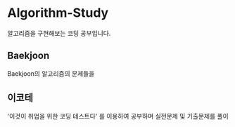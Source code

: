 # Algorithm-Study

알고리즘을 구현해보는 코딩 공부입니다.

## Baekjoon
Baekjoon의 알고리즘의 문제들을 

## 이코테
'이것이 취업을 위한 코딩 테스트다' 를 이용하여 공부하며 실전문제 및 기출문제를 풀이
